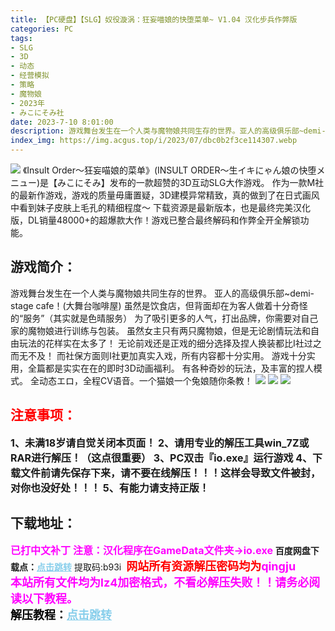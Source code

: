 ```yaml
---
title: 【PC硬盘】【SLG】奴役漩涡：狂妄喵娘的快堕菜单~ V1.04 汉化步兵作弊版
categories: PC
tags:
- SLG
- 3D
- 动态
- 经营模拟
- 策略
- 魔物娘
- 2023年
- みこにそみ社
date: 2023-7-10 8:01:00
description: 游戏舞台发生在一个人类与魔物娘共同生存的世界。亚人的高级俱乐部~demi-stage cafe！(大舞台咖啡屋)虽然是饮食店，但背面却在为客人做着十分奇怪的“服务”（其实就是色晴服务）为了吸引更多的人气，打出品牌，你需要对自己家的魔物娘进行训练与包装。虽然女主只有两只魔物娘，但是无论剧情玩法和自由玩法的花样实在太多了！
index_img: https://img.acgus.top/i/2023/07/dbc0b2f3ce114307.webp
---
```

![](https://img.acgus.top/i/2023/07/dbc0b2f3ce114307.webp)
《Insult Order～狂妄喵娘的菜单》(INSULT ORDER～生イキにゃん娘の快堕メニュー)是【みこにそみ】发布的一款超赞的3D互动SLG大作游戏。
作为一款M社的最新作游戏，游戏的质量毋庸置疑，3D建模异常精致，真的做到了在日式画风中看到妹子皮肤上毛孔的精细程度～
下载资源是最新版本，也是最终完美汉化版，DL销量48000+的超爆款大作！游戏已整合最终解码和作弊全开全解锁功能。

## 游戏简介：
游戏舞台发生在一个人类与魔物娘共同生存的世界。
亚人的高级俱乐部~demi-stage cafe！(大舞台咖啡屋)
虽然是饮食店，但背面却在为客人做着十分奇怪的“服务”（其实就是色晴服务）
为了吸引更多的人气，打出品牌，你需要对自己家的魔物娘进行训练与包装。
虽然女主只有两只魔物娘，但是无论剧情玩法和自由玩法的花样实在太多了！
无论前戏还是正戏的细分选择及捏人换装都比I社过之而无不及！
而社保方面则I社更加真实入戏，所有内容都十分实用。
游戏十分实用，全篇都是实实在在的即时3D动画福利。
有各种奇妙的玩法，及丰富的捏人模式。
全动态エロ，全程CV语音。一个猫娘一个兔娘随你条教！
![](https://img.acgus.top/i/2023/07/82e7c77267114315.webp)
![](https://img.acgus.top/i/2023/07/d2406730b6114312.webp)
![](https://img.acgus.top/i/2023/07/d18b1b2aa8114309.webp)





## <font color=#FF0000 >注意事项：</font>
<font size=3><b>1、未满18岁请自觉关闭本页面！
2、请用专业的解压工具win_7Z或RAR进行解压！（这点很重要）
3、PC双击『io.exe』运行游戏
4、下载文件前请先保存下来，请不要在线解压！！！这样会导致文件被封，对你也没好处！！！
5、有能力请支持正版！</b></font>

## 下载地址：
<font color=#FF00FF size=3><b>已打中文补丁</b></font>
<font color=#FF00FF size=3>**注意：汉化程序在GameData文件夹→io.exe**</font>
<b>百度网盘下载点：</b><a href="https://pan.baidu.com/s/1u3dceofW231waxh06DK4lw?pwd=b93i" style="color: #87CEEB;"><b>点击跳转</b></a> 提取码:b93i
<a style="padding: 0" href="https://post.qingju.org/AD/"><img style="max-width:100%" src="https://img.acgus.top/i/2024/07/478f689b8021d8d499ab43d21acf137a.gif" alt=""></a>
<b><font color=#FF0000 size=4>网站所有资源解压密码均为</b></font><b><font color=#FF00FF size=4>qingju</font><font color=#FF0000 ></font></b><br><b><font color=#FF00FF size=4>本站所有文件均为lz4加密格式，不看必解压失败！！请务必阅读以下教程。</b></font><br><b><font color=#000 size=4>解压教程：</b><a href="https://post.qingju.org/tutorial/000/" style="color: #87CEEB;"><b>点击跳转</b></a>
